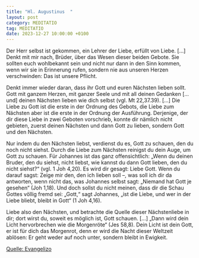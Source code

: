 ```yaml
---
title: "Hl. Augustinus  "
layout: post
category: MEDITATIO
tag: MEDITATIO
date: 2023-12-27 10:00:00 +0100
---
```

Der Herr selbst ist gekommen, ein Lehrer der Liebe, erfüllt von Liebe. […] Denkt mit mir nach, Brüder, über das Wesen dieser beiden Gebote. Sie sollten euch wohlbekannt sein und nicht nur dann in den Sinn kommen, wenn wir sie in Erinnerung rufen, sondern nie aus unseren Herzen verschwinden: Das ist unsere Pflicht.<!--more-->

Denkt immer wieder daran, dass ihr Gott und euren Nächsten lieben sollt. Gott mit ganzem Herzen, mit ganzer Seele und mit all deinen Gedanken [… und] deinen Nächsten lieben wie dich selbst (vgl. Mt 22,37.39). […] Die Liebe zu Gott ist die erste in der Ordnung des Gebots, die Liebe zum Nächsten aber ist die erste in der Ordnung der Ausführung. Derjenige, der dir diese Liebe in zwei Geboten vorschrieb, konnte dir nämlich nicht gebieten, zuerst deinen Nächsten und dann Gott zu lieben, sondern Gott und den Nächsten.

Nur indem du den Nächsten liebst, verdienst du es, Gott zu schauen, den du noch nicht siehst. Durch die Liebe zum Nächsten reinigst du dein Auge, um Gott zu schauen. Für Johannes ist das ganz offensichtlich: „Wenn du deinen Bruder, den du siehst, nicht liebst, wie kannst du dann Gott lieben, den du nicht siehst?“ (vgl. 1 Joh 4,20). Es wird dir gesagt: Liebe Gott. Wenn du darauf sagst: Zeige mir den, den ich lieben soll –, was soll ich dir da antworten, wenn nicht das, was Johannes selbst sagt: „Niemand hat Gott je gesehen“ (Joh 1,18). Und doch sollst du nicht meinen, dass dir die Schau Gottes völlig fremd sei: „Gott,“ sagt Johannes, „ist die Liebe, und wer in der Liebe bliebt, bleibt in Gott“ (1 Joh 4,16).

Liebe also den Nächsten, und betrachte die Quelle dieser Nächstenliebe in dir; dort wirst du, soweit es möglich ist, Gott schauen. […] „Dann wird dein Licht hervorbrechen wie die Morgenröte“ (Jes 58,8). Dein Licht ist dein Gott, er ist für dich das Morgenrot, denn er wird die Nacht dieser Weltzeit ablösen: Er geht weder auf noch unter, sondern bleibt in Ewigkeit.


[Quelle: Evangelizo](https://evangeliumtagfuertag.org/DE/gospel)
